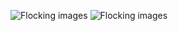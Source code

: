 ![Flocking images](https://github.com/Crashnorun/Coding_Sketchbook/blob/master/P5/Flocking/Animations/Flocking_03/Flocking_03.gif)
![Flocking images](https://github.com/Crashnorun/Coding_Sketchbook/blob/master/P5/Flocking/Animations/Flocking_01/Flocking_01.gif)
      
